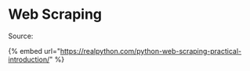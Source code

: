 # Web Scraping

Source:

{% embed url="https://realpython.com/python-web-scraping-practical-introduction/" %}
